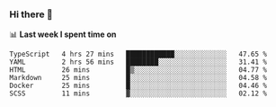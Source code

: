 ### Hi there 👋

<!--
**DBvc/DBvc** is a ✨ _special_ ✨ repository because its `README.md` (this file) appears on your GitHub profile.

Here are some ideas to get you started:

- 🔭 I’m currently working on ...
- 🌱 I’m currently learning ...
- 👯 I’m looking to collaborate on ...
- 🤔 I’m looking for help with ...
- 💬 Ask me about ...
- 📫 How to reach me: ...
- 😄 Pronouns: ...
- ⚡ Fun fact: ...
-->

📊 **Last week I spent time on**
<!--START_SECTION:waka-->

```text
TypeScript   4 hrs 27 mins   ████████████░░░░░░░░░░░░░   47.65 %
YAML         2 hrs 56 mins   ████████░░░░░░░░░░░░░░░░░   31.41 %
HTML         26 mins         █▒░░░░░░░░░░░░░░░░░░░░░░░   04.77 %
Markdown     25 mins         █░░░░░░░░░░░░░░░░░░░░░░░░   04.58 %
Docker       25 mins         █░░░░░░░░░░░░░░░░░░░░░░░░   04.46 %
SCSS         11 mins         ▓░░░░░░░░░░░░░░░░░░░░░░░░   02.12 %
```

<!--END_SECTION:waka-->
